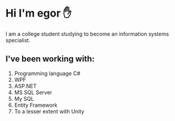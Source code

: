 # Hi I'm egor :hand:
I am a college student studying to become an information systems specialist.
## I've been working with:
1. Programming language C#
2. WPF
3. ASP.NET
4. MS SQL Server
5. My SQL
6. Entity Framework
7. To a lesser extent with Unity
